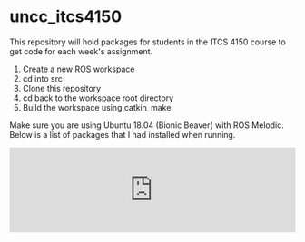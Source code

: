 # uncc_itcs4150
This repository will hold packages for students in the ITCS 4150 course to get code for each week's assignment.

1. Create a new ROS workspace
2. cd into src
3. Clone this repository
4. cd back to the workspace root directory
5. Build the workspace using catkin_make

Make sure you are using Ubuntu 18.04 (Bionic Beaver) with ROS Melodic. Below is a list of packages that I had installed when running.

<iframe src="https://pastebin.com/embed_iframe/X7Hut1t3" style="border:none;width:100%"></iframe>
